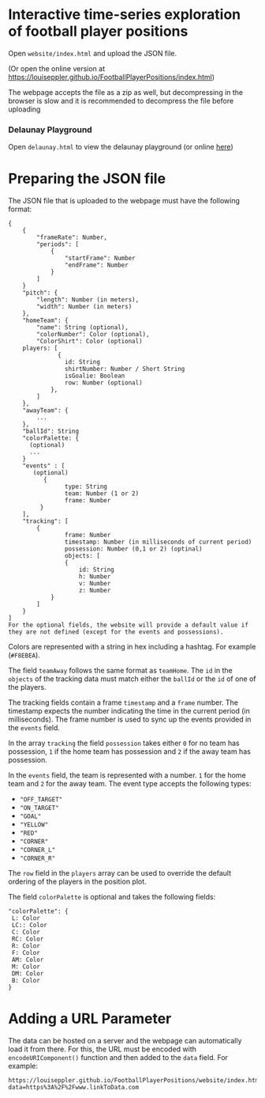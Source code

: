 # Interactive time-series exploration of football player positions

Open `website/index.html` and upload the JSON file.

(Or open the online version at https://louiseppler.github.io/FootballPlayerPositions/index.html)

The webpage accepts the file as a zip as well, but decompressing in the browser is slow and it is recommended to decompress the file before uploading

### Delaunay Playground

Open `delaunay.html` to view the delaunay playground (or online [here](https://louiseppler.github.io/FootballPlayerPositions/website/delaunay.html))

# Preparing the JSON file

The JSON file that is uploaded to the webpage must have the following format:

```
{
    {
        "frameRate": Number,
        "periods": [
            {
                "startFrame": Number
                "endFrame": Number
            }
        ]
    }
    "pitch": {
        "length": Number (in meters),
        "width": Number (in meters)
    },
    "homeTeam": {
        "name": String (optional),
        "colorNumber": Color (optional),
        "ColorShirt": Color (optional)
    players: [
              {
                id: String
                shirtNumber: Number / Short String
                isGoalie: Boolean
                row: Number (optional)
            },
        ]
    },
    "awayTeam": {
        ...
    },
    "ballId": String
    "colorPalette: {
      (optional)
      ...
    }
    "events" : [
       (optional)
          {
                type: String
                team: Number (1 or 2)
                frame: Number
         }
    ],
    "tracking": [
        {
                frame: Number
                timestamp: Number (in milliseconds of current period)
                possession: Number (0,1 or 2) (optinal)
                objects: [
                {
                    id: String
                    h: Number
                    v: Number
                    z: Number
            }
        ]
    }
]
For the optional fields, the website will provide a default value if they are not defined (except for the events and possessions).

```
Colors are represented with a string in hex including a hashtag. For example (`#F8EBEA`).

The field `teamAway` follows the same format as `teamHome`. The `id` in the `objects` of the tracking data must match either the `ballId` or the `id` of one of the players.


The tracking fields contain a frame `timestamp` and a `frame` number. The timestamp expects the number indicating the time in the current period (in milliseconds). The frame number is used to sync up the events provided in the `events` field.

In the array `tracking` the field `possession` takes either `0` for no team has possession, `1` if the home team has possession and `2` if the away team has possession.

In the `events` field, the team is represented with a number. `1` for the home team and `2` for the away team. The event type accepts the following types:
- `"OFF_TARGET"`
- `"ON_TARGET"`
- `"GOAL"`
- `"YELLOW"`
- `"RED"`
- `"CORNER"`
- `"CORNER_L"`
- `"CORNER_R"`

The `row` field in the `players` array can be used to override the default ordering of the players in the position plot.

The field `colorPalette` is optional and takes the following fields:

```
"colorPalette": {
 L: Color
 LC:: Color
 C: Color
 RC: Color
 R: Color
 F: Color
 AM: Color
 M: Color
 DM: Color
 B: Color
}
```

# Adding a URL Parameter

The data can be hosted on a server and the webpage can automatically load it from there. For this, the URL must be encoded with `encodeURIComponent()` function and then added to the `data` field. For example:
```
https://louiseppler.github.io/FootballPlayerPositions/website/index.html?data=https%3A%2F%2Fwww.linkToData.com 
```

